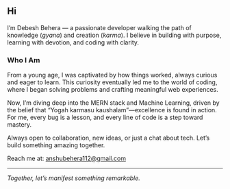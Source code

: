## Hi

I’m Debesh Behera — a passionate developer walking the path of knowledge (*gyana*) and creation (*karma*). I believe in building with purpose, learning with devotion, and coding with clarity.

### Who I Am
From a young age, I was captivated by how things worked, always curious and eager to learn. This curiosity eventually led me to the world of coding, where I began solving problems and crafting meaningful web experiences.

Now, I’m diving deep into the MERN stack and Machine Learning, driven by the belief that “Yogah karmasu kaushalam”—excellence is found in action. For me, every bug is a lesson, and every line of code is a step toward mastery.

Always open to collaboration, new ideas, or just a chat about tech. Let’s build something amazing together.

Reach me at: [anshubehera112@gmail.com](mailto:anshubehera112@gmail.com)

---

*Together, let’s manifest something remarkable.*
